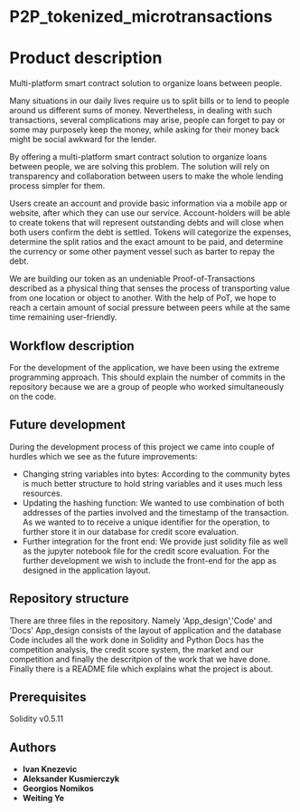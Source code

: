 # P2P_tokenized_microtransactions

# Product description 

Multi-platform smart contract solution to organize loans between people.

Many situations in our daily lives require us to split bills or to lend to people around us different sums of money. Nevertheless, in dealing with such transactions, several complications may arise, people can forget to pay or some may purposely keep the money, while asking for their money back might be social awkward for the lender.

By offering a multi-platform smart contract solution to organize loans between people, we are solving this problem. The solution will rely on transparency and collaboration between users to make the whole lending process simpler for them.

Users create an account and provide basic information via a mobile app or website, after which they can use our service. Account-holders will be able to create tokens that will represent outstanding debts and will close when both users confirm the debt is settled. Tokens will categorize the expenses, determine the split ratios and the exact amount to be paid, and determine the currency or some other payment vessel such as barter to repay the debt. 

We are building our token as an undeniable Proof-of-Transactions described as a physical thing that senses the process of transporting value from one location or object to another. With the help of PoT, we hope to reach a certain amount of social pressure between peers while at the same time remaining user-friendly.


## Workflow description 

For the development of the application, we have been using the extreme programming approach. This should explain the number of commits in the repository because we are a group of people who worked simultaneously on the code.

## Future development
During the development process of this project we came into couple of hurdles which we see as the future improvements:
- Changing string variables into bytes: According to the community bytes is much better structure to hold string variables and it uses much less resources.
- Updating the hashing function: We wanted to use combination of both addresses of the parties involved and the timestamp of the transaction. As we wanted to to receive a unique identifier for the operation, to further store it in our database for credit score evaluation. 
- Further integration for the front end: We provide just solidity file as well as the jupyter notebook file for the credit score evaluation. For the further development we wish to include the front-end for the app as designed in the application layout. 

## Repository structure
There are three files in the repository. Namely 'App_design','Code' and 'Docs'
App_design consists of the layout of application and the database
Code includes all the work done in Solidity and Python
Docs has the competition analysis, the credit score system, the market and our competition and finally the descritpion of the work that we have done.
Finally there is a README file which explains what the project is about.

## Prerequisites
Solidity v0.5.11


## Authors

* **Ivan Knezevic**
* **Aleksander Kusmierczyk**
* **Georgios Nomikos**
* **Weiting Ye**

